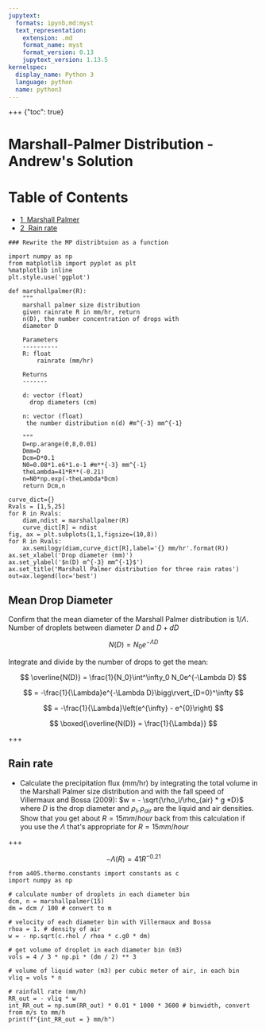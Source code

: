 ```yaml
---
jupytext:
  formats: ipynb,md:myst
  text_representation:
    extension: .md
    format_name: myst
    format_version: 0.13
    jupytext_version: 1.13.5
kernelspec:
  display_name: Python 3
  language: python
  name: python3
---
```


+++ {"toc": true}

# Marshall-Palmer Distribution - Andrew's Solution

<h1>Table of Contents<span class="tocSkip"></span></h1>
<div class="toc"><ul class="toc-item"><li><span><a href="#Marshall-Palmer" data-toc-modified-id="Marshall-Palmer-1"><span class="toc-item-num">1&nbsp;&nbsp;</span>Marshall Palmer</a></span></li><li><span><a href="#Rain-rate" data-toc-modified-id="Rain-rate-2"><span class="toc-item-num">2&nbsp;&nbsp;</span>Rain rate</a></span></li></ul></div>

```{code-cell} ipython3
### Rewrite the MP distribtuion as a function
```

```{code-cell} ipython3
import numpy as np
from matplotlib import pyplot as plt
%matplotlib inline
plt.style.use('ggplot')

def marshallpalmer(R):
    """
    marshall palmer size distribution
    given rainrate R in mm/hr, return
    n(D), the number concentration of drops with
    diameter D

    Parameters
    ----------
    R: float
        rainrate (mm/hr)

    Returns
    -------

    d: vector (float)
      drop diameters (cm)

    n: vector (float)
     the number distribution n(d) #m^{-3} mm^{-1}

    """
    D=np.arange(0,8,0.01)
    Dmm=D
    Dcm=D*0.1
    N0=0.08*1.e6*1.e-1 #m**{-3} mm^{-1}
    theLambda=41*R**(-0.21)
    n=N0*np.exp(-theLambda*Dcm)
    return Dcm,n

curve_dict={}
Rvals = [1,5,25]
for R in Rvals:
    diam,ndist = marshallpalmer(R)
    curve_dict[R] = ndist
fig, ax = plt.subplots(1,1,figsize=(10,8))
for R in Rvals:
    ax.semilogy(diam,curve_dict[R],label='{} mm/hr'.format(R))
ax.set_xlabel('Drop diameter (mm)')
ax.set_ylabel('$n(D) m^{-3} mm^{-1}$')
ax.set_title('Marshall Palmer distribution for three rain rates')
out=ax.legend(loc='best')
```

## Mean Drop Diameter

Confirm that the mean diameter of the Marshall Palmer distribution is $1/\Lambda$. Number of droplets between diameter $D$ and $D + dD$

$$
N(D) = N_0e^{-\Lambda D}\tag{AT 4.31}
$$

Integrate and divide by the number of drops to get the mean:

$$
\overline{N(D)} = \frac{1}{N_0}\int^\infty_0 N_0e^{-\Lambda D}
$$

$$
= -\frac{1}{\Lambda}e^{-\Lambda D}\bigg\rvert_{D=0}^\infty
$$

$$
= -\frac{1}{\Lambda}\left(e^{\infty} - e^{0}\right)
$$

$$
\boxed{\overline{N(D)} = \frac{1}{\Lambda}}
$$

+++

## Rain rate


- Calculate the precipitation flux (mm/hr) by integrating the total volume in the Marshall Palmer size distribution and with the fall speed of Villermaux and Bossa (2009): $w = - \sqrt{\rho_l/\rho_{air} * g *D}$ where
$D$ is the drop diameter and $\rho_l,\rho_{air}$ are the liquid and air densities.  Show
that you get about $R=15 mm/hour$ back from this calculation if you use the $\Lambda$ that's appropriate for $R=15 mm/hour$

+++

$$
-\Lambda (R) = 41R^{-0.21}\tag{AT 4.32}
$$

```{code-cell} ipython3
from a405.thermo.constants import constants as c
import numpy as np
```

```{code-cell} ipython3
# calculate number of droplets in each diameter bin
dcm, n = marshallpalmer(15)
dm = dcm / 100 # convert to m

# velocity of each diameter bin with Villermaux and Bossa
rhoa = 1. # density of air
w = - np.sqrt(c.rhol / rhoa * c.g0 * dm)

# get volume of droplet in each diameter bin (m3)
vols = 4 / 3 * np.pi * (dm / 2) ** 3

# volume of liquid water (m3) per cubic meter of air, in each bin
vliq = vols * n

# rainfall rate (mm/h) 
RR_out = - vliq * w
int_RR_out = np.sum(RR_out) * 0.01 * 1000 * 3600 # binwidth, convert from m/s to mm/h
print(f"{int_RR_out = } mm/h")
```
